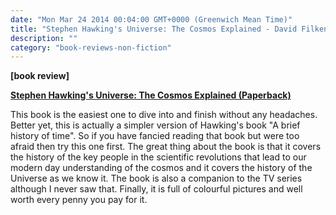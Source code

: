 ```yaml
---
date: "Mon Mar 24 2014 00:04:00 GMT+0000 (Greenwich Mean Time)"
title: "Stephen Hawking's Universe: The Cosmos Explained - David Filken"
description: ""
category: "book-reviews-non-fiction"
---
```

**\[book review\]**

**[Stephen Hawking's Universe: The Cosmos Explained (Paperback)](/web/20160405003109/http://www.amazon.co.uk/review/R2IMNGXCC5AL31/ref=cm_cr_rdp_perm "Stephen Hawking's Universe")**

This book is the easiest one to dive into and finish without any headaches. Better yet, this is actually a simpler version of Hawking's book "A brief history of time". So if you have fancied reading that book but were too afraid then try this one first. The great thing about the book is that it covers the history of the key people in the scientific revolutions that lead to our modern day understanding of the cosmos and it covers the history of the Universe as we know it. The book is also a companion to the TV series although I never saw that. Finally, it is full of colourful pictures and well worth every penny you pay for it.